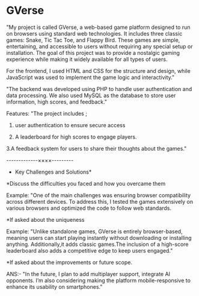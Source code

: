 # GVerse
"My project is called GVerse, a web-based game platform designed to run on browsers using standard web technologies. It includes three classic games: Snake, Tic Tac Toe, and Flappy Bird. These games are simple, entertaining, and accessible to users without requiring any special setup or installation. The goal of this project was to provide a nostalgic gaming experience while making it widely available for all types of users.
 
For the frontend, I used HTML and CSS for the structure and design, while JavaScript was used to implement the game logic and interactivity."


"The backend was developed using PHP to handle user authentication and data processing. We also used MySQL as the database to store user information, high scores, and feedback."

Features:
"The project includes ;
1. user authentication to ensure secure access

  2.  A leaderboard for high scores to engage players.

3.A feedback system for users to share their thoughts about the games."


-------------××××---------
 
* Key Challenges and Solutions* 

 *Discuss the difficulties you faced and how you overcame them 

Example:
"One of the main challenges was ensuring browser compatibility across different devices. To address this, I tested the games extensively on various browsers and optimized the code to follow web standards. 


 *If asked about the uniqueness 

Example:
"Unlike standalone games, GVerse is entirely browser-based, meaning users can start playing instantly without downloading or installing anything. Additionally,it adds classic games.The inclusion of a high-score leaderboard also adds a competitive edge to keep users engaged."





 *If asked about the improvements or future scope. 

 ANS:- "In the future, I plan to add multiplayer support, integrate AI opponents. I’m also considering making the platform mobile-responsive to enhance its usability on smartphones."
